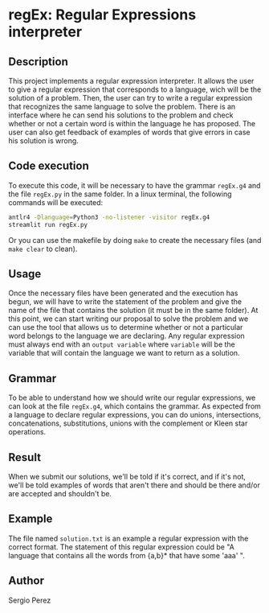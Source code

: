 # regEx: Regular Expressions interpreter

## Description

This project implements a regular expression interpreter. It allows the user to give a regular expression that corresponds to a language, wich will be the solution of a problem. Then, the user can try to write a regular expression that recognizes the same language to solve the problem. There is an interface where he can send his solutions to the problem and check whether or not a certain word is within the language he has proposed. The user can also get feedback of examples of words that give errors in case his solution is wrong.

## Code execution

To execute this code, it will be necessary to have the grammar `regEx.g4` and the file `regEx.py` in the same folder. In a linux terminal, the following commands will be executed:

```bash
antlr4 -Dlanguage=Python3 -no-listener -visitor regEx.g4
streamlit run regEx.py
```
Or you can use the makefile by doing `make` to create the necessary files (and `make clear` to clean).

## Usage

Once the necessary files have been generated and the execution has begun, we will have to write the statement of the problem and give the name of the file that contains the solution (it must be in the same folder). At this point, we can start writing our proposal to solve the problem and we can use the tool that allows us to determine whether or not a particular word belongs to the language we are declaring.
Any regular expression must always end with an `output variable` where `variable` will be the variable that will contain the language we want to return as a solution.

## Grammar

To be able to understand how we should write our regular expressions, we can look at the file `regEx.g4`, which contains the grammar. As expected from a language to declare regular expressions, you can do unions, intersections, concatenations, substitutions, unions with the complement or Kleen star operations.

## Result

When we submit our solutions, we'll be told if it's correct, and if it's not, we'll be told examples of words that aren't there and should be there and/or are accepted and shouldn't be.

## Example

The file named `solution.txt` is an example a regular expression with the correct format. The statement of this regular expression could be "A language that contains all the words from {a,b}* that have some 'aaa' ".

## Author

Sergio Perez

